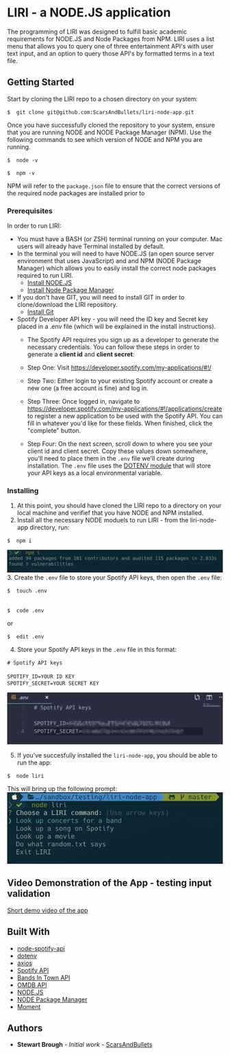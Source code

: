 # LIRI - a NODE.JS application

The programming of LIRI was designed to fulfill basic academic requirements for NODE.JS and Node Packages from NPM. LIRI uses a list menu that allows you to query one of three entertainment API's with user text input, and an option to query those API's by formatted terms in a text file.

## Getting Started

Start by cloning the LIRI repo to a chosen directory on your system:
```
$  git clone git@github.com:ScarsAndBullets/liri-node-app.git
```
Once you have successfully cloned the repository to your system, ensure that you are running NODE and NODE Package Manager (NPM). Use the following commands to see which version of NODE and NPM you are running.
```
$  node -v
```
```
$  npm -v
```
NPM will refer to the `package.json` file to ensure that the correct versions of the required node packages are installed prior to

### Prerequisites

In order to run LIRI:
*  You must have a BASH (or ZSH) terminal running on your computer. Mac users will already have Terminal installed by default.
*  In the terminal you will need to have NODE.JS (an open source server environment that uses JavaScript) and and NPM (NODE Package Manager) which allows you to easily install the correct node packages required to run LIRI.
    * [Install NODE.JS](https://nodejs.org/en/download/package-manager/#macos)
    * [Install Node Package Manager](https://www.npmjs.com/get-npm)
*   If you don't have GIT, you will need to install GIT in order to clone/download the LIRI repository.
    * [Install Git](https://git-scm.com/book/en/v2/Getting-Started-Installing-Git)
* Spotify Developer API key - you will need the ID key and Secret key placed in a .env file (which will be explained in the install instructions).
    * The Spotify API requires you sign up as a developer to generate the necessary credentials. You can follow these steps in order to generate a **client id** and **client secret**:

    * Step One: Visit <https://developer.spotify.com/my-applications/#!/>

    * Step Two: Either login to your existing Spotify account or create a new one (a free account is fine) and log in.

    * Step Three: Once logged in, navigate to <https://developer.spotify.com/my-applications/#!/applications/create> to register a new application to be used with the Spotify API. You can fill in whatever you'd like for these fields. When finished, click the "complete" button.

    * Step Four: On the next screen, scroll down to where you see your client id and client secret. Copy these values down somewhere, you'll need to place them in the `.env` file we'll create during installation. The `.env` file uses the [DOTENV module](https://www.npmjs.com/package/dotenv) that will store your API keys as a local environmental variable.

### Installing

1. At this point, you should have cloned the LIRI repo to a directory on your local machine and verifief that you have NODE and NPM installed.
2. Install all the necessary NODE moduels to run LIRI - from the liri-node-app directory, run:
```
$  npm i
```
![NPM I](https://github.com/ScarsAndBullets/liri-node-app/blob/master/images/NPM_I.png?raw=true)
3. Create the `.env` file to store your Spotify API keys, then open the `.env` file:
```
$  touch .env
```
```

$  code .env
```
or
```
$  edit .env
```
4. Store your Spotify API keys in the `.env` file in this format:
```
# Spotify API keys

SPOTIFY_ID=YOUR ID KEY
SPOTIFY_SECRET=YOUR SECRET KEY
```
![ENV API KEYS](https://github.com/ScarsAndBullets/liri-node-app/blob/master/images/ENV_API_KEYS.png?raw=true)

5. If you've succesfully installed the `liri-node-app`, you should be able to run the app:
```
$  node liri
```
This will bring up the following prompt:
![LIRI PROMPT](https://github.com/ScarsAndBullets/liri-node-app/blob/master/images/NODE_LIRI.png?raw=true)


## Video Demonstration of the App - testing input validation

[Short demo video of the app](https://github.com/ScarsAndBullets/liri-node-app/blob/master/images/NODE_LIRI.png?raw=true)

## Built With

-   [node-spotify-api](https://www.npmjs.com/package/node-spotify-api)
-   [dotenv](https://www.npmjs.com/package/dotenv)
-   [axios](https://www.npmjs.com/search?q=axios)
-   [Spotify API](https://developer.spotify.com/documentation/web-api/)
-   [Bands In Town API](https://manager.bandsintown.com/support/bandsintown-api)
-   [OMDB API](http://www.omdbapi.com/)
-   [NODE.JS](https://nodejs.org/en/)
-   [NODE Package Manager](https://www.npmjs.com/)
-   [Moment](https://www.npmjs.com/package/moment)

## Authors

-   **Stewart Brough** - _Initial work_ - [ScarsAndBullets](https://github.com/ScarsAndBullets)
